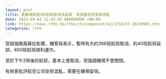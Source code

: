```yaml
---
layout: post
title: 風暴導致逾3百航班取消及延誤　有旅客批評安排混亂
date: 2023-09-01 12:43:49.000000000 +08:00
link: https://news.rthk.hk/rthk/ch/component/k2/1716217-20230901.htm
categories: rthk
---
```


受超強颱風蘇拉影響，機管局表示，暫時有大約366班航班取消、約40班航班延誤，600班航班順利運作。

至於下午2時後的航班，基本上會取消，但強調機場不會關閉。

有旅客批評航空公司安排混亂，需要在機場留宿。
